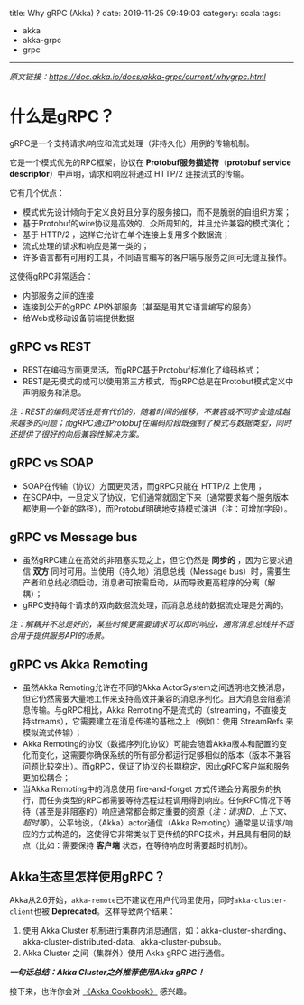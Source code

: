 title: Why gRPC (Akka) ?
date: 2019-11-25 09:49:03
category: scala
tags:
  - akka
  - akka-grpc
  - grpc
---

*原文链接：https://doc.akka.io/docs/akka-grpc/current/whygrpc.html*

# 什么是gRPC？

gRPC是一个支持请求/响应和流式处理（非持久化）用例的传输机制。

它是一个模式优先的RPC框架，协议在 **Protobuf服务描述符**（**protobuf service descriptor**）中声明，请求和响应将通过 HTTP/2 连接流式的传输。

它有几个优点：

- 模式优先设计倾向于定义良好且分享的服务接口，而不是脆弱的自组织方案；
- 基于Protobuf的wire协议是高效的、众所周知的，并且允许兼容的模式演化；
- 基于 HTTP/2 ，这样它允许在单个连接上复用多个数据流；
- 流式处理的请求和响应是第一类的；
- 许多语言都有可用的工具，不同语言编写的客户端与服务之间可无缝互操作。

这使得gRPC非常适合：

- 内部服务之间的连接
- 连接到公开的gRPC API外部服务（甚至是用其它语言编写的服务）
- 给Web或移动设备前端提供数据

## gRPC vs REST

- REST在编码方面更灵活，而gRPC基于Protobuf标准化了编码格式；
- REST是无模式的或可以使用第三方模式，而gRPC总是在Protobuf模式定义中声明服务和消息。

*注：REST的编码灵活性是有代价的，随着时间的推移，不兼容或不同步会造成越来越多的问题；而gRPC通过Protobuf在编码阶段既强制了模式与数据类型，同时还提供了很好的向后兼容性解决方案。*

## gRPC vs SOAP

- SOAP在传输（协议）方面更灵活，而gRPC只能在 HTTP/2 上使用；
- 在SOPA中，一旦定义了协议，它们通常就固定下来（通常要求每个服务版本都使用一个新的路径），而Protobuf明确地支持模式演进（注：可增加字段）。

## gRPC vs Message bus

- 虽然gRPC建立在高效的非阻塞实现之上，但它仍然是 **同步的** ，因为它要求通信 **双方** 同时可用。当使用（持久地）消息总线（Message bus）时，需要生产者和总线必须启动，消息者可按需启动，从而导致更高程序的分离（解耦）；
- gRPC支持每个请求的双向数据流处理，而消息总线的数据流处理是分离的。

*注：解耦并不总是好的，某些时候更需要请求可以即时响应，通常消息总线并不适合用于提供服务API的场景。*

## gRPC vs Akka Remoting

- 虽然Akka Remoting允许在不同的Akka ActorSystem之间透明地交换消息，但它仍然需要大量地工作来支持高效并兼容的消息序列化。且大消息会阻塞消息传输。与gRPC相比，Akka Remoting不是流式的（streaming，不直接支持streams），它需要建立在消息传递的基础之上（例如：使用 StreamRefs 来模拟流式传输）；
- Akka Remoting的协议（数据序列化协议）可能会随着Akka版本和配置的变化而变化，这需要你确保系统的所有部分都运行足够相似的版本（版本不兼容问题比较突出）。而gRPC，保证了协议的长期稳定，因此gRPC客户端和服务更加松耦合；
- 当Akka Remoting中的消息使用 fire-and-forget 方式传递会分离服务的执行，而任务类型的RPC都需要等待远程过程调用得到响应。任何RPC情况下等待（甚至是非阻塞的）响应通常都会绑定重要的资源（*注：请求ID、上下文、超时等*）。公平地说，（Akka）actor通信（Akka Remoting）通常是以请求/响应的方式构造的，这使得它非常类似于更传统的RPC技术，并且具有相同的缺点（比如：需要保持 **客户端** 状态，在等待响应时需要超时机制）。

## Akka生态里怎样使用gRPC？

Akka从2.6开始，`akka-remote`已不建议在用户代码里使用，同时`akka-cluster-client`也被 **Deprecated**。这样导致两个结果：

1. 使用 Akka Cluster 机制进行集群内消息通信，如：akka-cluster-sharding、akka-cluster-distributed-data、akka-cluster-pubsub。
2. Akka Cluster 之间（集群外）使用 Akka gRPC 进行通信。

***一句话总结：Akka Cluster之外推荐使用Akka gRPC！***

接下来，也许你会对 [《Akka Cookbook》](https://www.yangbajing.me/akka-cookbook/) 感兴趣。
